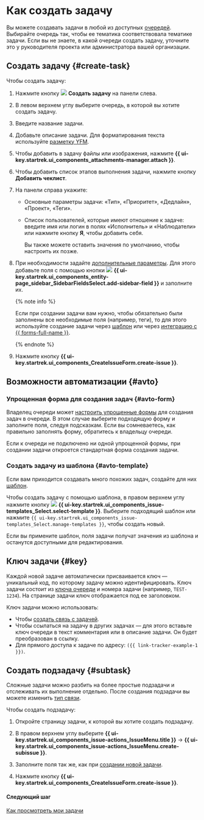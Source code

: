 # Как создать задачу

Вы можете создавать задачи в любой из доступных [очередей](../queue-intro.md). Выбирайте очередь так, чтобы ее тематика соответствовала тематике задачи. Если вы не знаете, в какой очереди создать задачу, уточните это у руководителя проекта или администратора вашей организации.


## Создать задачу {#create-task}

Чтобы создать задачу:

1. Нажмите кнопку ![](../../_assets/tracker/svg/icon-add.svg) **Создать задачу** на панели слева.

1. В левом верхнем углу выберите очередь, в которой вы хотите создать задачу.

1. Введите название задачи.

1. Добавьте описание задачи. Для форматирования текста используйте [разметку YFM](markup.md).

1. Чтобы добавить в задачу файлы или изображения, нажмите **{{ ui-key.startrek.ui_components_attachments-manager.attach }}**.

1. Чтобы добавить список этапов выполнения задачи, нажмите кнопку **Добавить чеклист**.

1. На панели справа укажите: 
    
    * Основные параметры задачи: «Тип», «Приоритет», «Дедлайн», «Проект», «Теги».

    * Список пользователей, которые имеют отношение к задаче: введите имя или логин в полях «Исполнитель» и «Наблюдатели» или нажмите кнопку **Я**, чтобы добавить себя.
    
        Вы также можете оставить значения по умолчанию, чтобы настроить их позже.

1. При необходимости задайте [дополнительные параметры](create-param.md#default-fields). Для этого добавьте поля с помощью кнопки ![](../../_assets/tracker/task-params-btn.png) **{{ ui-key.startrek.ui_components_entity-page_sidebar_SidebarFieldsSelect.add-sidebar-field }}** и заполните их.

    {% note info %}

    Если при создании задачи вам нужно, чтобы обязательно были заполнены все необходимые поля (например, теги), то для этого используйте создание задачи через [шаблон](create-template.md) или через [интеграцию с {{ forms-full-name }}](create-ticket-with-forms.md).

    {% endnote %}

1. Нажмите кнопку **{{ ui-key.startrek.ui_components_CreateIssueForm.create-issue }}**.

## Возможности автоматизации {#avto}

### Упрощенная форма для создания задач {#avto-form}

Владелец очереди может [настроить упрощенные формы](../manager/attach-form.md) для создания задач в очереди. В этом случае выберите подходящую форму и заполните поля, следуя подсказкам. Если вы сомневаетесь, как правильно заполнять форму, обратитесь к владельцу очереди.

Если к очереди не подключено ни одной упрощенной формы, при создании задачи откроется стандартная форма создания задачи.

### Создать задачу из шаблона {#avto-template}

Если вам приходится создавать много похожих задач, создайте для них [шаблон](ticket-template.md).

Чтобы создать задачу с помощью шаблона, в правом верхнем углу нажмите кнопку ![](../../_assets/tracker/svg/icon-note.svg) **{{ ui-key.startrek.ui_components_issue-templates_Select.select-template }}**. Выберите подходящий шаблон или нажмите `{{ ui-key.startrek.ui_components_issue-templates_Select.manage-templates }}`, чтобы создать новый.

Если вы примените шаблон, поля задачи получат значения из шаблона и останутся доступными для редактирования.

## Ключ задачи {#key}

Каждой новой задаче автоматически присваивается ключ — уникальный код, по которому задачу можно идентифицировать. Ключ задачи состоит из [ключа очереди](../manager/create-queue.md#key) и номера задачи (например, `TEST-1234`). На странице задачи ключ отображается под ее заголовком.

Ключ задачи можно использовать:

* Чтобы [создать связь с задачей](ticket-links.md).
* Чтобы ссылаться на задачу в других задачах — для этого вставьте ключ очереди в текст комментария или в описание задачи. Он будет преобразован в ссылку.
* Для прямого доступа к задаче по адресу: `({{ link-tracker-example-1 }})`.

## Создать подзадачу {#subtask}

Сложные задачи можно разбить на более простые подзадачи и отслеживать их выполнение отдельно. После создания подзадачи вы можете изменить [тип связи](links.md).

Чтобы создать подзадачу:

1. Откройте страницу задачи, к которой вы хотите создать подзадачу.

1. В правом верхнем углу выберите **{{ ui-key.startrek.ui_components_issue-actions_IssueMenu.title }}** → **{{ ui-key.startrek.ui_components_issue-actions_IssueMenu.create-subissue }}**.

1. Заполните поля так же, как при [создании новой задачи](#create-task).

1. Нажмите кнопку **{{ ui-key.startrek.ui_components_CreateIssueForm.create-issue }}**.


#### Следующий шаг 

[Как просмотреть мои задачи](my-tickets.md)



